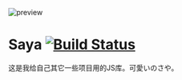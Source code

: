 ![preview](https://raw.github.com/MopTym/saya/master/saya.jpg)

# Saya [![Build Status](https://travis-ci.org/MopTym/saya.svg)](https://travis-ci.org/MopTym/saya)

这是我给自己其它一些项目用的JS库。可愛いのさや。
